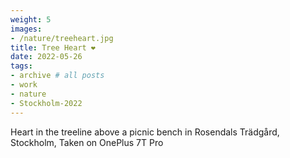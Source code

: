 ```yaml
---
weight: 5
images:
- /nature/treeheart.jpg
title: Tree Heart ❤
date: 2022-05-26
tags:
- archive # all posts
- work
- nature
- Stockholm-2022
---
```


Heart in the treeline above a picnic bench in Rosendals Trädgård, Stockholm, Taken on OnePlus 7T Pro